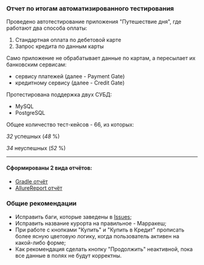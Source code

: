 ### Отчет по итогам автоматизированного тестирования   

Проведено автотестирование приложения "Путешествие дня", где работают два способа оплаты:

1. Стандартная оплата по дебетовой карте
2. Запрос кредита по данным карты

Само приложение не обрабатывает данные по картам, а пересылает их банковским сервисам:
* сервису платежей (далее - Payment Gate)
* кредитному сервису (далее - Credit Gate)

Протестирована поддержка двух СУБД:
* MySQL
* PostgreSQL


Общее количество тест-кейсов - 66, из которых:

_32_ успешных (_48_ %)    

_34_ неуспешных (_52_ %)
___

#### Сформированы 2 вида отчётов:
* [Gradle отчёт](https://github.com/AlinaKostromina/qa_diploma/issues/35)
* [AllureReport отчёт]()

### Общие рекомендации
* Исправить баги, которые заведены в [Issues](https://github.com/AlinaKostromina/qa_diploma/issues);
* Исправить название курорта на правильное - Марракеш;
* При работе с кнопками "Купить" и "Купить в Кредит" прописать более ясную цветовую логику, когда пользователь активен на какой-либо форме;
* Как рекомендация сделать кнопку "Продолжить" неактивной, пока все данные в полях не будут корректны.
